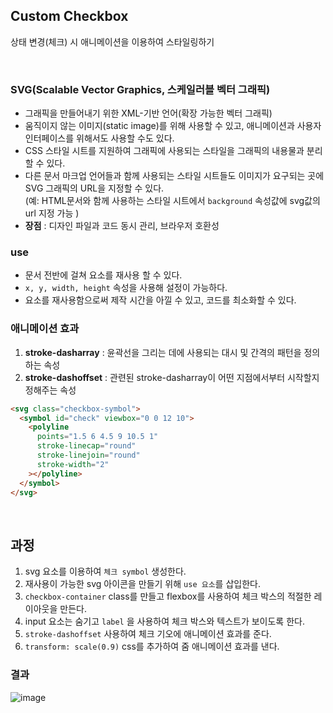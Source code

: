 ## Custom Checkbox

상태 변경(체크) 시 애니메이션을 이용하여 스타일링하기

<br>

### SVG(Scalable Vector Graphics, 스케일러블 벡터 그래픽)

- 그래픽을 만들어내기 위한 XML-기반 언어(확장 가능한 벡터 그래픽)
- 움직이지 않는 이미지(static image)를 위해 사용할 수 있고, 애니메이션과 사용자 인터페이스를 위해서도 사용할 수도 있다.
- CSS 스타일 시트를 지원하여 그래픽에 사용되는 스타일을 그래픽의 내용물과 분리할 수 있다.
- 다른 문서 마크업 언어들과 함께 사용되는 스타일 시트들도 이미지가 요구되는 곳에 SVG 그래픽의 URL을 지정할 수 있다.  
  (예: HTML문서와 함께 사용하는 스타일 시트에서 `background` 속성값에 svg값의 url 지정 가능 )
- **장점** : 디자인 파일과 코드 동시 관리, 브라우저 호환성

### use

- 문서 전반에 걸쳐 요소를 재사용 할 수 있다.
- `x, y, width, height` 속성을 사용해 설정이 가능하다.
- 요소를 재사용함으로써 제작 시간을 아낄 수 있고, 코드를 최소화할 수 있다.

### 애니메이션 효과

1. **stroke-dasharray** : 윤곽선을 그리는 데에 사용되는 대시 및 간격의 패턴을 정의하는 속성
2. **stroke-dashoffset** : 관련된 stroke-dasharray이 어떤 지점에서부터 시작할지 정해주는 속성

```html
<svg class="checkbox-symbol">
  <symbol id="check" viewbox="0 0 12 10">
    <polyline
      points="1.5 6 4.5 9 10.5 1"
      stroke-linecap="round"
      stroke-linejoin="round"
      stroke-width="2"
    ></polyline>
  </symbol>
</svg>
```

<br>

## 과정

1. svg 요소를 이용하여 `체크 symbol` 생성한다.
2. 재사용이 가능한 svg 아이콘을 만들기 위해 `use 요소`를 삽입한다.
3. `checkbox-container` class를 만들고 flexbox를 사용하여 체크 박스의 적절한 레이아웃을 만든다.
4. input 요소는 숨기고 `label` 을 사용하여 체크 박스와 텍스트가 보이도록 한다.
5. `stroke-dashoffset` 사용하여 체크 기오에 애니메이션 효과를 준다.
6. `transform: scale(0.9)` css를 추가하여 줌 애니메이션 효과를 낸다.


### 결과 
![image](https://user-images.githubusercontent.com/47467774/130029408-0907edea-22cf-4d27-a0b2-c2750dbba2fa.png)


